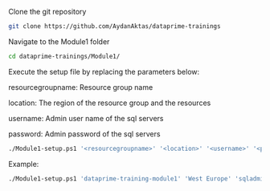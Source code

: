 Clone the git repository
```sh
git clone https://github.com/AydanAktas/dataprime-trainings
```

Navigate to the Module1 folder
```sh
cd dataprime-trainings/Module1/
```

Execute the setup file by replacing the parameters below:

resourcegroupname: Resource group name 

location: The region of the resource group and the resources

username: Admin user name of the sql servers

password: Admin password of the sql servers

```sh
./Module1-setup.ps1 '<resourcegroupname>' '<location>' '<username>' '<password>'
```
Example:
```sh
./Module1-setup.ps1 'dataprime-training-module1' 'West Europe' 'sqladminuser' 'Password!0'
```
